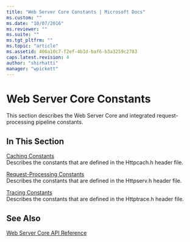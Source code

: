 ```yaml
---
title: "Web Server Core Constants | Microsoft Docs"
ms.custom: ""
ms.date: "10/07/2016"
ms.reviewer: ""
ms.suite: ""
ms.tgt_pltfrm: ""
ms.topic: "article"
ms.assetid: 406a10c7-f2ef-4b1d-baf6-b3a3259c2783
caps.latest.revision: 4
author: "shirhatti"
manager: "wpickett"
---
```

# Web Server Core Constants
This section describes the Web Server Core and integrated request-processing pipeline constants.  
  
## In This Section  
 [Caching Constants](../../web-development-reference\native-code-api-reference/caching-constants.md)  
 Describes the constants that are defined in the Httpcach.h header file.  
  
 [Request-Processing Constants](../../web-development-reference\native-code-api-reference/request-processing-constants.md)  
 Describes the constants that are defined in the Httpserv.h header file.  
  
 [Tracing Constants](../../web-development-reference\native-code-api-reference/tracing-constants.md)  
 Describes the constants that are defined in the Httptrace.h header file.  
  
## See Also  
 [Web Server Core API Reference](../../web-development-reference\native-code-api-reference/web-server-core-api-reference.md)
